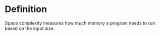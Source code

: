# Definition
Space complexity measures how much memory a program needs to run based on the input size.